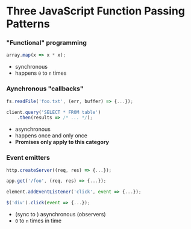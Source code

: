 Three JavaScript Function Passing Patterns
===

### "Functional" programming

```js
array.map(x => x * x);
```

* synchronous 
* happens `0` to `n` times

### Aynchronous "callbacks"

```js
fs.readFile('foo.txt', (err, buffer) => {...});
```

```js
client.query('SELECT * FROM table')
    .then(results => /* ... */);
```

* asynchronous 
* happens once and only once
* __Promises only apply to this category__

### Event emitters

```js
http.createServer((req, res) => {...});

app.get('/foo', (req, res) => {...});

element.addEventListener('click', event => {...});

$('div').click(event => {...});
```

* (sync to ) asynchronous (observers)
* `0` to `n` times in time